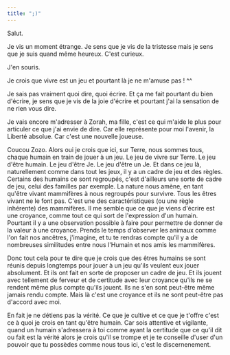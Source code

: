 ```yaml
---
title: ";)"
---
```

Salut.

Je vis un moment étrange. Je sens que je vis de la tristesse mais je sens que je suis quand même heureux.
C'est curieux.

J'en souris.

Je crois que vivre est un jeu et pourtant là je ne m'amuse pas ! ^^

Je sais pas vraiment quoi dire, quoi écrire. Et ça me fait pourtant du bien d'écrire, je sens que je vis de la joie d'écrire et pourtant j'ai la sensation de ne rien vous dire.

Je vais encore m'adresser à Zorah, ma fille, c'est ce qui m'aide le plus pour articuler ce que j'ai envie de dire. Car elle représente pour moi l'avenir, la Liberté absolue. Car c'est une nouvelle joueuse.

Coucou Zozo. Alors oui je crois que ici, sur Terre, nous sommes tous, chaque humain en train de jouer à un jeu. Le jeu de vivre sur Terre. Le jeu d'être humain. Le jeu d'être Je. Le jeu d'être un Je.
Et dans ce jeu là, naturellement comme dans tout les jeux, il y a un cadre de jeu et des règles.
Certains des humains ce sont regroupés, c'est d'ailleurs une sorte de cadre de jeu, celui des familles par exemple.
La nature nous amène, en tant qu'être vivant mammifères à nous regroupés pour survivre. Tous les êtres vivant ne le font pas. C'est une des caractéristiques (ou une règle inhérente) des mammifères.
Il me semble que ce que je viens d'écrire est une croyance, comme tout ce qui sort de l'expression d'un humain. Pourtant il y a une observation possible à faire pour permettre de donner de la valeur à une croyance. Prends le temps d'observer les animaux comme l'on fait nos ancêtres, j'imagine, et tu te rendras compte qu'il y a de nombreuses similitudes entre nous l'Humain et nos amis les mammifères.

Donc tout cela pour te dire que je crois que des êtres humains se sont réunis depuis longtemps pour jouer à un jeu qu'ils veulent eux jouer absolument.
Et ils ont fait en sorte de proposer un cadre de jeu. Et ils jouent avec tellement de ferveur et de certitude avec leur croyance qu'ils ne se rendent même plus compte qu'ils jouent. Ils ne s'en sont peut-être même jamais rendu compte. Mais là c'est une croyance et ils ne sont peut-être pas d'accord avec moi.

En fait je ne détiens pas la vérité. Ce que je cultive et ce que je t'offre c'est ce à quoi je crois en tant qu'être humain. Car sois attentive et vigilante, quand un humain s'adressera à toi comme ayant la certitude que ce qu'il dit ou fait est la vérité alors je crois qu'il se trompe et je te conseille d'user d'un pouvoir que tu possèdes comme nous tous ici, c'est le discernenement.
